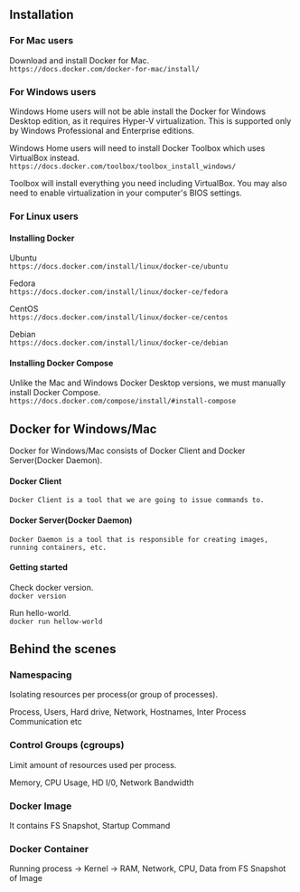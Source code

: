 ## Installation

### For Mac users

Download and install Docker for Mac.  
 `https://docs.docker.com/docker-for-mac/install/`

### For Windows users

Windows Home users will not be able install the Docker for Windows Desktop edition, as it requires Hyper-V virtualization. This is supported only by Windows Professional and Enterprise editions.

Windows Home users will need to install Docker Toolbox which uses VirtualBox instead.
`https://docs.docker.com/toolbox/toolbox_install_windows/`

Toolbox will install everything you need including VirtualBox.
You may also need to enable virtualization in your computer's BIOS settings.

### For Linux users

#### Installing Docker

Ubuntu  
 `https://docs.docker.com/install/linux/docker-ce/ubuntu`

Fedora  
 `https://docs.docker.com/install/linux/docker-ce/fedora`

CentOS  
 `https://docs.docker.com/install/linux/docker-ce/centos`

Debian  
 `https://docs.docker.com/install/linux/docker-ce/debian`

#### Installing Docker Compose

Unlike the Mac and Windows Docker Desktop versions, we must manually install Docker Compose.  
 `https://docs.docker.com/compose/install/#install-compose`

## Docker for Windows/Mac

Docker for Windows/Mac consists of Docker Client and Docker Server(Docker Daemon).

#### Docker Client

`Docker Client is a tool that we are going to issue commands to.`

#### Docker Server(Docker Daemon)

`Docker Daemon is a tool that is responsible for creating images, running containers, etc.`

#### Getting started

Check docker version.  
`docker version`

Run hello-world.  
`docker run hellow-world`

## Behind the scenes

### Namespacing

Isolating resources per process(or group of processes).

Process, Users, Hard drive, Network, Hostnames, Inter Process Communication etc

### Control Groups (cgroups)

Limit amount of resources used per process.

Memory, CPU Usage, HD I/0, Network Bandwidth

### Docker Image

It contains FS Snapshot, Startup Command

### Docker Container

Running process -> Kernel -> RAM, Network, CPU, Data from FS Snapshot of Image
